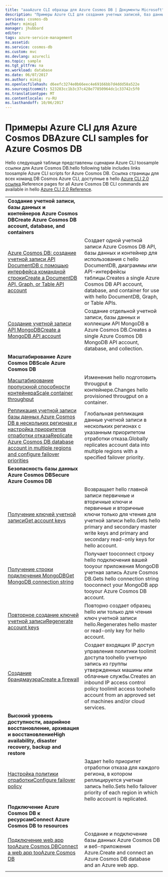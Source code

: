 ```yaml
---
title: "aaaAzure CLI образцы для Azure Cosmos DB | Документы Microsoft"
description: "Примеры Azure CLI для создания учетных записей, баз данных, контейнеров, регионов и брандмауэров Azure Cosmos DB и управления ими."
services: cosmos-db
author: mimig1
manager: jhubbard
editor: 
tags: azure-service-management
ms.assetid: 
ms.service: cosmos-db
ms.custom: mvc
ms.devlang: azurecli
ms.topic: sample
ms.tgt_pltfrm: na
ms.workload: database
ms.date: 06/07/2017
ms.author: mimig
ms.openlocfilehash: d6eefc3274e0b66eec4e69166bb7d4ddd58a522e
ms.sourcegitcommit: 523283cc1b3c37c428e77850964dc1c33742c5f0
ms.translationtype: MT
ms.contentlocale: ru-RU
ms.lasthandoff: 10/06/2017
---
```

# <a name="azure-cli-samples-for-azure-cosmos-db"></a><span data-ttu-id="76a75-103">Примеры Azure CLI для Azure Cosmos DB</span><span class="sxs-lookup"><span data-stu-id="76a75-103">Azure CLI samples for Azure Cosmos DB</span></span>

<span data-ttu-id="76a75-104">Hello следующей таблице представлены сценарии Azure CLI toosample ссылки для Azure Cosmos DB.</span><span class="sxs-lookup"><span data-stu-id="76a75-104">hello following table includes links toosample Azure CLI scripts for Azure Cosmos DB.</span></span> <span data-ttu-id="76a75-105">Ссылка страницы для всех команд DB Cosmos Azure CLI, доступные в hello [Azure CLI 2.0 ссылка](https://docs.microsoft.com/cli/azure/cosmosdb).</span><span class="sxs-lookup"><span data-stu-id="76a75-105">Reference pages for all Azure Cosmos DB CLI commands are available in hello [Azure CLI 2.0 Reference](https://docs.microsoft.com/cli/azure/cosmosdb).</span></span>

| |  |
|---|---|
|<span data-ttu-id="76a75-106">**Создание учетной записи, базы данных и контейнеров Azure Cosmos DB**</span><span class="sxs-lookup"><span data-stu-id="76a75-106">**Create Azure Cosmos DB account, database, and containers**</span></span>||
|[<span data-ttu-id="76a75-107">Azure Cosmos DB: создание учетной записи API DocumentDB с помощью интерфейса командной строки</span><span class="sxs-lookup"><span data-stu-id="76a75-107">Create a DocumentDB API, Graph, or Table API account</span></span>](scripts/create-database-account-collections-cli.md?toc=%2fcli%2fazure%2ftoc.json)| <span data-ttu-id="76a75-108">Создает одной учетной записи Azure Cosmos DB API, базы данных и контейнер для использования с hello DocumentDB, диаграммы или API-интерфейсы таблицы.</span><span class="sxs-lookup"><span data-stu-id="76a75-108">Creates a single Azure Cosmos DB API account, database, and container for use with hello DocumentDB, Graph, or Table APIs.</span></span> |
| [<span data-ttu-id="76a75-109">Создание учетной записи API MongoDB</span><span class="sxs-lookup"><span data-stu-id="76a75-109">Create a MongoDB API account</span></span>](scripts/create-mongodb-database-account-cli.md?toc=%2fcli%2fazure%2ftoc.json) | <span data-ttu-id="76a75-110">Создание отдельной учетной записи, базы данных и коллекции API MongoDB в Azure Cosmos DB.</span><span class="sxs-lookup"><span data-stu-id="76a75-110">Creates a single Azure Cosmos DB MongoDB API account, database, and collection.</span></span> |
|<span data-ttu-id="76a75-111">**Масштабирование Azure Cosmos DB**</span><span class="sxs-lookup"><span data-stu-id="76a75-111">**Scale Azure Cosmos DB**</span></span>||
| [<span data-ttu-id="76a75-112">Масштабирование пропускной способности контейнера</span><span class="sxs-lookup"><span data-stu-id="76a75-112">Scale container throughput</span></span>](scripts/scale-collection-throughput-cli.md?toc=%2fcli%2fazure%2ftoc.json) | <span data-ttu-id="76a75-113">Изменения hello подготовить througput в контейнере.</span><span class="sxs-lookup"><span data-stu-id="76a75-113">Changes hello provisioned througput on a container.</span></span>|
|[<span data-ttu-id="76a75-114">Репликация учетной записи базы данных Azure Cosmos DB в нескольких регионах и настройка приоритетов отработки отказа</span><span class="sxs-lookup"><span data-stu-id="76a75-114">Replicate Azure Cosmos DB database account in multiple regions and configure failover priorities</span></span>](scripts/scale-multiregion-cli.md?toc=%2fcli%2fazure%2ftoc.json)|<span data-ttu-id="76a75-115">Глобальная репликация данные учетной записи в нескольких регионах с указанным приоритетом отработки отказа.</span><span class="sxs-lookup"><span data-stu-id="76a75-115">Globally replicates account data into multiple regions with a specified failover priority.</span></span>|
|<span data-ttu-id="76a75-116">**Безопасность базы данных Azure Cosmos DB**</span><span class="sxs-lookup"><span data-stu-id="76a75-116">**Secure Azure Cosmos DB**</span></span>||
| [<span data-ttu-id="76a75-117">Получение ключей учетной записи</span><span class="sxs-lookup"><span data-stu-id="76a75-117">Get account keys</span></span>](scripts/secure-get-account-key-cli.md?toc=%2fcli%2fazure%2ftoc.json) | <span data-ttu-id="76a75-118">Возвращает hello главной записи первичные и вторичные ключи и первичные и вторичные ключи только для чтения для учетной записи hello.</span><span class="sxs-lookup"><span data-stu-id="76a75-118">Gets hello primary and secondary master write keys and primary and secondary read-only keys for hello account.</span></span>|
| [<span data-ttu-id="76a75-119">Получение строки подключения MongoDB</span><span class="sxs-lookup"><span data-stu-id="76a75-119">Get MongoDB connection string</span></span>](scripts/secure-mongo-connection-string-cli.md?toc=%2fcli%2fazure%2ftoc.json) | <span data-ttu-id="76a75-120">Получает tooconnect строку hello подключения вашей tooyour приложения MongoDB учетная запись Azure Cosmos DB.</span><span class="sxs-lookup"><span data-stu-id="76a75-120">Gets hello connection string tooconnect your MongoDB app tooyour Azure Cosmos DB account.</span></span>|
|[<span data-ttu-id="76a75-121">Повторное создание ключей учетной записи</span><span class="sxs-lookup"><span data-stu-id="76a75-121">Regenerate account keys</span></span>](scripts/secure-regenerate-key-cli.md?toc=%2fcli%2fazure%2ftoc.json)|<span data-ttu-id="76a75-122">Повторно создает образец hello или только для чтения ключ учетной записи hello.</span><span class="sxs-lookup"><span data-stu-id="76a75-122">Regenerates hello master or read-only key for hello account.</span></span>|
|[<span data-ttu-id="76a75-123">Создание брандмауэра</span><span class="sxs-lookup"><span data-stu-id="76a75-123">Create a firewall</span></span>](scripts/create-firewall-cli.md?toc=%2fcli%2fazure%2ftoc.json)| <span data-ttu-id="76a75-124">Создает входящих IP доступ управления политики toolimit доступа toohello учетную запись из группы утвержденных машины или облачные службы.</span><span class="sxs-lookup"><span data-stu-id="76a75-124">Creates an inbound IP access control policy toolimit access toohello account from an approved set of machines and/or cloud services.</span></span>|
|<span data-ttu-id="76a75-125">**Высокий уровень доступности, аварийное восстановление, архивация и восстановление**</span><span class="sxs-lookup"><span data-stu-id="76a75-125">**High availability, disaster recovery, backup and restore**</span></span>||
|[<span data-ttu-id="76a75-126">Настройка политики отработки</span><span class="sxs-lookup"><span data-stu-id="76a75-126">Configure failover policy</span></span>](scripts/ha-failover-policy-cli.md?toc=%2fcli%2fazure%2ftoc.json)|<span data-ttu-id="76a75-127">Задает hello приоритет отработки отказа для каждого региона, в котором реплицируется учетная запись hello.</span><span class="sxs-lookup"><span data-stu-id="76a75-127">Sets hello failover priority of each region in which hello account is replicated.</span></span>|
|<span data-ttu-id="76a75-128">**Подключение Azure Cosmos DB к ресурсам**</span><span class="sxs-lookup"><span data-stu-id="76a75-128">**Connect Azure Cosmos DB to resources**</span></span>||
|[<span data-ttu-id="76a75-129">Подключение web app tooAzure Cosmos DB</span><span class="sxs-lookup"><span data-stu-id="76a75-129">Connect a web app tooAzure Cosmos DB</span></span>](https://docs.microsoft.com/azure/app-service-web/scripts/app-service-cli-app-service-documentdb?toc=%2fcli%2fazure%2ftoc.json)|<span data-ttu-id="76a75-130">Создание и подключение базы данных Azure Cosmos DB и веб-приложения Azure.</span><span class="sxs-lookup"><span data-stu-id="76a75-130">Create and connect an Azure Cosmos DB database and an Azure web app.</span></span>|
|||
